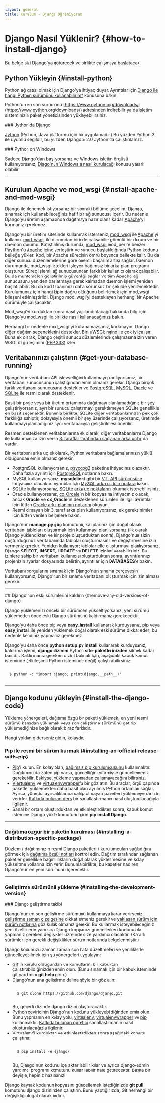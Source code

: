 ```yaml
---
layout: general
title: Kurulum - Django Öğreniyorum
---
```

# Django Nasıl Yüklenir? {#how-to-install-django}

Bu belge sizi Django'ya götürecek ve birlikte çalışmaya başlatacak.

## Python Yükleyin {#install-python}

Python ağ çatısı olmak için Django'ya ihtiyaç duyar. Ayrıntılar için [Django ile hangi Python sürümünü kullanabilirim?](/en/2.0/faq/install/#faq-python-version-support) konusuna bakın.

Python'un en son sürümünü [https://www.python.org/downloads/](https://www.python.org/downloads/) adresinden indirebilir ya da işletim sisteminizin paket yöneticisinden yükleyebilirsiniz.

<div data-bilget="genel" markdown="1">
### Jython'da Django

[Jython](http://www.jython.org/) (Python, Java platformu için bir uygulamadır.) Bu yüzden Python 3 ile uyumlu değildir, bu yüzden Django ≥ 2.0 Jython'da çalıştırılamaz.
</div>

<div data-bilget="genel" markdown="1">
### Python on Windows

Sadece Django'dan başlıyorsanız ve Windows işletim örgüsü kullanıyorsanız, [Djago'nun Windows'a nasıl kurulacağı](/en/2.0/howto/windows/) konusu yararlı olabilir.
</div>

<hr>

## Kurulum Apache ve mod_wsgi {#install-apache-and-mod-wsgi}

Django ile denemek istiyorsanız bir sonraki bölüme geçelim; Django, sınamak için kullanabileceğiniz hafif bir ağ sunucusu içerir. Bu nedenle Django'yu üretim aşamasında dağıtmaya hazır olana kadar [Apache](https://httpd.apache.org/)'yi kurmanız gerekmez.

Django'yu bir üretim sitesinde kullanmak isterseniz, [mod_wsgi](http://www.modwsgi.org/) ile [Apache](https://httpd.apache.org/)'yi kullanın. [mod_wsgi](http://www.modwsgi.org/), iki durumdan birinde çalışabilir: gömülü bir durum ve bir daemon durumu. Katıştırılmış durumda, [mod_wsgi](http://www.modwsgi.org/) mod_perl'e benzer: Paython'u [Apache](https://httpd.apache.org/) içine yerleştirir ve sunucu başlatıldığında Python kodunu belleğe yükler. Kod, bir Apache sürecinin ömrü boyunca bellekte kalır. Bu da diğer sunucu düzenlemelerine göre önemli başarım artışı sağlar. Daemon durumunda, mod_wsgi istekleri işleyen bağımsız bir arka plan programı oluşturur. Süreç işlemi, ağ sunucusundan farklı bir kullanıcı olarak çalışabilir. Bu da muhtemelen geliştirilmiş güvenliği sağlar ve tüm Apache ağ sunucusunu yeniden başlatmaya gerek kalmadan daemon işlemi yeniden başlatılabilir. Bu da kod tabanımızı daha sorunsuz bir şekilde yenilemektedir. Kurulumunuz için hangi kipin doğru olduğunu belirlemek için mod_wsgi bileşeni etkinleştirildi. Django mod_wsgi'yi destekleyen herhangi bir Apache sürümüyle çalışacaktır.

Mod_wsgi'yi kurduktan sonra nasıl yapılandırılacağı hakkında bilgi için Django'yu [mod_wsgi ile birlikte nasıl kullanacağınıza](/en/2.0/howto/deployment/wsgi/modwsgi/) bakın.

Herhangi bir nedenle mod_wsgi'yi kullanamazsanız, korkmayın: Django diğer dağıtım seçeneklerini destekler. Biri [uWSGI](/en/2.0/howto/deployment/wsgi/uwsgi/); [nginx](https://nginx.org/) ile çok iyi çalışır. Buna ek olarak, Django çeşitli sunucu düzlemlerinde çalışmasına izin veren WSGI özgülleşimini ([PEP 333](https://www.python.org/dev/peps/pep-3333)) izler.

## Veritabanınızı çalıştırın {#get-your-database-running}

Django'nun veritabanı API işlevselliğini kullanmayı planlıyorsanız, bir veritabanı sunucusunun çalıştığından emin olmanız gerekir. Django birçok farklı veritabanı sunucusunu destekler ve [PostgreSQL](https://www.postgresql.org/), [MySQL](https://www.mysql.com/), [Oracle](https://www.oracle.com/) ve [SQLite](https://www.sqlite.org/) ile resmi olarak desteklenir.

Basit bir proje veya bir üretim ortamında dağıtmayı planlamadığınız bir şey geliştiriyorsanız, ayrı bir sunucu çalıştırmayı gerektirmeyen SQLite genellikle en basit seçenektir. Bununla birlikte, SQLite diğer veritabanlarından pek çok farklılığa sahiptir, dolayısıyla önemli bir şey üzerinde çalışıyorsanız, üretimde kullanmayı planladığınız aynı veritabanıyla geliştirilmesi önerilir.

Resmen desteklenen veritabanlarına ek olarak, diğer veritabanlarını Django ile kullanmanıza izin veren [3. taraflar tarafından sağlanan arka uçlar](/en/2.0/ref/databases/#third-party-notes) da vardır.

Bir veritabanı arka uç ek olarak, Python veritabanı bağlamalarınızın yüklü olduğundan emin olmanız gerekir.

- PostgreSQL kullanıyorsanız, [psycopg2](http://initd.org/psycopg/) paketine ihtiyacınız olacaktır. Daha fazla ayrıntı için [PostgreSQL](/en/2.0/ref/databases/#postgresql-notes) notlarına bakın.
- MySQL kullanıyorsanız, **mysqlclient** gibi bir [V.T. API sürücüsüne](/en/2.0/ref/databases/#mysql-db-api-drivers) ihtiyacınız olacaktır. Ayrıntılar için [MySQL arka uç için notlara](/en/2.0/ref/databases/#mysql-notes) bakın.
- SQLite kullanıyorsanız, [SQLite arka uç noktalarını](/en/2.0/ref/databases/#sqlite-notes) okumak isteyebilirsiniz.
- Oracle kullanıyorsanız, [cx_Orcale](https://oracle.github.io/python-cx_Oracle/)'ın bir kopyasına ihtiyacınız olacak, ancak **Oracle** ve **cx_Oracle**'ın desteklenen sürümleri ile ilgili ayrıntılar için lütfen [Oracle arka planının notlarını](/en/2.0/ref/databases/#oracle-notes) okuyun.
- Resmi olmayan bir 3. taraf arka plan kullanıyorsanız, ek gereksinimler için lütfen verilen belgelere bakın.

Django'nun **manage.py göç** komutunu, kalıplarınız için doğal olarak veritabanı tabloları oluşturmak için kullanmayı planlıyorsanız (ilk olarak Django yüklendikten ve bir proje oluşturduktan sonra), Django'nun sizin ouşturduğunuz veritabanında tablolar oluşturmasına ve değiştirmesine izin vermeniz gerekir. Yeniden kullanıyor; tablolar elle oluşturmayı planlıyorsanız, Django **SELECT**, **INSERT**, **UPDATE** ve **DELETE** izinleri verebilirsiniz. Bu izinlere sahip bir veritabanı kullanıcısı oluşturduktan sonra, ayrıntılarınızı projenizin ayarlar dosyasında belirtin, ayrıntılar için **DATABASES**'e bakın.

Veritabanı sorgularını sınamak için Django'nun [sınama çerçevesini](/en/2.0/topics/testing/) kullanıyorsanız, Django'nun bir sınama veritabanı oluşturmak için izin alması gerekir.

<hr>
## Django'nun eski sürümlerini kaldırın {#remove-any-old-versions-of-django}

Django yüklemenizi önceki bir sürümden yükseltiyorsanız, yeni sürümü yüklemeden önce eski Django sürümünü kaldırmanız gerekecektir.

Django'yu daha önce [pip](https://pip.pypa.io/) veya **easy_install** kullanarak kurduysanız, [pip](https://pip.pypa.io/) veya **easy_install** ile yeniden yüklemek doğal olarak eski sürüme dikkat eder; bu nedenle kendiniz yapmanız gerekmez.

Django'yu daha önce **python setup.py install** kullanarak kurduysanız, kaldırma işlemi, **django dizinini** Python **site-paketlerinizden** silmek kadar basittir. Kaldırmanız gereken dizini bulmak için, aşağıdaki kabuk komut isteminde (etkileşimli Python isteminde değil) çalıştırabilirsiniz:

  <pre data-gnl="1 1p"><code class="language-python">
  $ python -c "import django; print(django.__path__)"
  </code></pre>

<hr>

## Django kodunu yükleyin {#install-the-django-code}

Yükleme yönergeleri, dağıtıma özgü bir paketi yüklemek, en yeni resmi sürümü karşıdan yüklemek veya son geliştirme sürümünü getirip yüklemediğinize bağlı olarak biraz farklıdır.

Hangi yoldan giderseniz gidin, kolaydır.

### Pip ile resmi bir sürüm kurmak {#installing-an-official-release-with-pip}

- [Pip](https://pip.pypa.io/)'i kurun. En kolay olan, [bağımsız pip kurulumcusunu](#installing-with-get-pip-py) kullanmaktır. Dağıtımınızda zaten pip varsa, güncelliğini yitirmişse güncellemeniz gerekebilir. Eskiyse, yükleme yapmadan çalışmayacağını bilirsiniz.
- [Viertualenv](https://virtualenv.pypa.io/) ve [virtualenvwrapper](https://virtualenvwrapper.readthedocs.io/en/latest/)'a bir göz atın. Bu araçlar, örgü çapında paketler yüklemekten daha basit olan ayrılmış Python ortamları sağlar. Ayrıca, yönetici ayrıcalıklarına sahip olmayan paketleri yüklemeye de izin verirler. [Katkıda bulunan ders](/en/2.0/intro/contributing/) bir sanallaştırmanın nasıl oluşturulacağıyla ilgilenir.
- Sanal bir ortam oluşturduktan ve etkinleştirdikten sonra, kabuk komut istemine Django yükle komutunu girin **pip install Django**.

<hr>

### Dağıtıma özgür bir paketin kurulması {#installing-a-distribution-specific-package}

Düzlem / dağıtımınızın resmi Django paketleri / kurulumcuları sağladığını görmek için [dağıtıma özgül notları](/en/2.0/misc/distributions/) kontrol edin. Dağıtım tarafından sağlanan paketler genellikle bağımlılıkların doğal olarak yüklenmesine ve kolay yükseltme yollarına izin verir. Bununla birlikte, bu kapetler nadiren Django'nun en yeni sürümünü içerecektir.

<hr>

### Geliştirme sürümünü yükleme {#installing-the-development-version}

<div data-bilget="genel" markdown="1">
### Django geliştirme takibi

Django'nun en son geliştirme sürümünü kullanmaya karar verirseniz, [geliştirme zaman çizelgesine](https://code.djangoproject.com/timeline) dikkat etmeniz gerekir ve [yaklaşan sürüm için sürüm notlarına](/en/2.0/releases/#development-release-notes) göz kulak olmanız gerekir. Bu kullanmak isteyebileceğiniz yeni özelliklerin yanı sıra Django kopyanızı güncellerken kodunuzda yapmanız gereken değişikler üzreinde size yardımcı olacaktır. (Kararlı sürümler için gerekli değişiklikler sürüm notlarında belgelenmiştir.)
</div>

Django kodunuzu zaman zaman son hata düzeltmeleri ve yeniliklerle güncelleyebilmek için şu yönergeleri uygulayın:

- [Git](https://git-scm.com/)'in kurulu olduğundan ve komutlarını bir kabuktan çalıştırabildiğinizden emin olun. (Bunu sınamak için bir kabuk isteminde git yardımını **git help** girin.)
- Django'nun ana geliştirme dalına şöyle bir göz atın:
    <pre data-gnl="1 1p"><code class="language-python">
    $ git clone https://github.com/django/django.git
    </code></pre>
    Bu, geçerli dizinde django dizini oluşturacaktır.
- Python çeviricinin Django'nun kodunu yükleyebildiğinden emin olun. Bunu yapmanın en kolay yolu, [virtualenv](https://virtualenv.pypa.io/), [virtualenvwrapper](https://virtualenvwrapper.readthedocs.io/en/latest/) ve [pip](https://pip.pypa.io/) kullanmaktır. [Katkıda bulunan öğretici](/en/2.0/intro/contributing/) sanallaştırmanın nasıl oluşturulacağızla ilgilenir.
- Virtualenv'i kurduktan ve etkinleştirdikten sonra aşağıdaki komutu çalıştırın:
    <pre data-gnl="1 1p"><code class="language-python">
    $ pip install -e django/
    </code></pre>
    Bu, Django'nun kodunu içe aktarılabilir kılar ve ayrıca django-admin yardımcı programı komutunu kullanılabilir hale getirecektir. Başka bir deyişle, hepiniz hazırsınız!

Django kaynak kodunun kopyasını güncellemek istediğinizde **git pull** komutunu django dizininden çalıştırın. Bunu yaptığınızda, Git herhangi bir değişikliği doğal olarak indirir.
